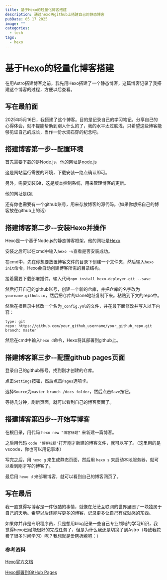 ```yaml
---
title: 基于Hexo的轻量化博客搭建
description: 通过hexo再github上搭建自己的静态博客
pubDate: 05 17 2025
image: ""
categories:
  - tech
tags:
  - hexo
---
```


# 基于Hexo的轻量化博客搭建

在用Astro搭建博客之前，我先用Hexo搭建了一个静态博客，这篇博客记录了我搭建这个博客的过程，方便以后查看。

## 写在最前面

2025年5月16日，我搭建了这个博客。目的是记录自己的学习笔记，分享自己的心得体会，就不提能帮助到别人什么的了，我的水平太过肤浅，只希望这些博客能够见证自己的成长，当作一份水滴石穿的纪念吧。

## 搭建博客第一步--配置环境

首先需要下载的是Node.js，他的网址是[node.js](https://nodejs.org/en/)

这是网站运行需要的环境，下载安装一路点确认即可。

另外，需要安装Git，这是版本控制系统，用来管理博客的更新。

他的网址是[Git](https://git-scm.com/)

还有你也需要有一个github账号，用来存放博客的源代码。(如果你想把自己的博客放在github上的话)

## 搭建博客第二步--安装Hexo并操作

Hexo是一个基于Node.js的静态博客框架，他的网址是[Hexo](https://hexo.io/)

安装之后可以在cmd中输入`hexo -v`查看是否安装成功。

在cmd中，先在你想要放置博客文件的目录下创建一个文件夹，然后输入`hexo init`命令，Hexo会自动创建博客所需的目录结构。

接着需要下载部署插件，输入代码`npm install hexo-deployer-git --save`

然后打开自己的github账号，创建一个新的仓库，并把仓库的名字改为`yourname.github.io`，然后把仓库的clone地址复制下来。粘贴到下文的repo中。

然后在根目录中修改一个名为`_config.yml`的文件，并在最下面修改并写入以下内容：
```
type: git
repo: https://github.com/your_github_username/your_github_repo.git
branch: master
```

然后在cmd中输入`hexo d`命令，Hexo将其部署到github上。

## 搭建博客第三步--配置github pages页面

登录自己的github账号，找到刚才创建的仓库。

点击`Settings`按钮，然后点击`Pages`选项卡。

选择`Source`为`master branch /docs folder`，然后点击`Save`按钮。

等待几分钟，刷新页面，就可以看到自己的博客页面了。

## 搭建博客第四步--开始写博客

在根目录，用代码 `hexo new "博客标题"` 来新建一篇博客。

之后用代码 `code "博客标题"`打开刚才新建的博客文件，就可以写了。（这里用的是vscode，你也可以用记事本）

写完之后，用 `hexo g` 来生成静态页面，然后用 `hexo s` 来启动本地服务器，就可以看到刚才写的博客了。

最后用 `hexo d` 来部署博客，就可以看到自己的博客网页了。

## 写在最后

我一直觉得写博客是一件很酷的事情，就像在茫茫互联网的世界里圈了一块独属于自己的天地。希望以后还能写更多的博客，记录更多让自己有成就感的东西。

如果你并非是专职程序员，只是想用blog记录一些自己专业领域的学习知识，我觉得hexo已经能很好的完成任务了，但是为什么我还是切换了到Astro（导致我花费了很多时间学习）呢？我想就是爱瞎折腾吧：）

### 参考资料

[Hexo官方文档](https://hexo.io/zh-cn/docs/)

[Hexo部署到GitHub Pages](https://www.bilibili.com/video/BV1Yb411a7ty)